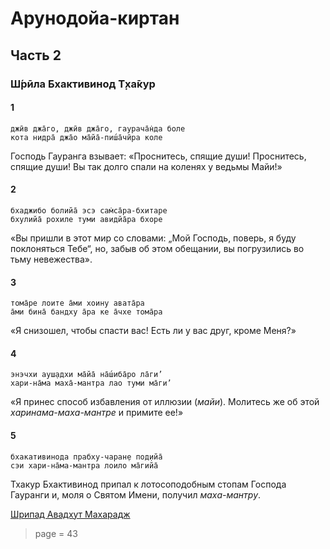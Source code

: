 # Арунодойа-киртан

##  Часть 2

### Ш́рӣла Бхактивинод Т̣ха̄кур

#### 1

    джӣв джа̄го, джӣв джа̄го, гаурача̄н̇да боле
    кота нидра̄ джа̄о ма̄йа̄-пиш́а̄чӣра коле

Господь Гауранга взывает: «Проснитесь, спящие души! Проснитесь, спящие души! Вы так долго спали на коленях у ведьмы Майи!»

#### 2

    бхаджибо болийа̄ эсэ сам̇са̄ра-бхитаре
    бхулийа̄ рохиле туми авидйа̄ра бхоре

«Вы пришли в этот мир со словами: „Мой Господь, поверь, я буду поклоняться Тебе“, но, забыв об этом обещании, вы погрузились во тьму невежества».

#### 3

    тома̄ре лоите а̄ми хоину авата̄ра
    а̄ми бина̄ бандху а̄ра ке а̄чхе тома̄ра

«Я снизошел, чтобы спасти вас! Есть ли у вас друг, кроме Меня?»

#### 4

    энэчхи ауш̣адхи ма̄йа̄ на̄ш́иба̄ро ла̄ги’
    хари-на̄ма маха̄-мантра лао туми ма̄ги’

«Я принес способ избавления от иллюзии (*майи*). Молитесь же об этой *харинама-маха-мантре* и примите ее!»

#### 5

    бхакативинода прабху-чаран̣е под̣ийа̄
    сэи хари-на̄ма-мантра лоило ма̄гийа̄

Тхакур Бхактивинод припал к лотосоподобным стопам Господа Гауранги и, моля о Святом Имени, получил *маха-мантру*.

[Шрипад Авадхут Махарадж](https://soundcloud.com/bharatimaharaj/avadxut-maxaradzh-utrennee)


> page = 43